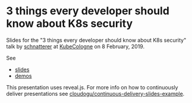 # 3 things every developer should know about K8s security

Slides for the "3 things every developer should know about K8s security" talk by 
[schnatterer](http://github.com/schnatterer/) at [KubeCologne](https://kubecologne.io/conference/security-best-practices-for-developers/) 
on 8 February, 2019.

See
* [slides](https://cloudogu.github.io/k8s-security-3-things)
* [demos](https://github.com/cloudogu/k8s-security-demos)

This presentation uses reveal.js.
For more info on how to continuously deliver presentations see [cloudogu/continuous-delivery-slides-example](https://github.com/cloudogu/continuous-delivery-slides-example/).